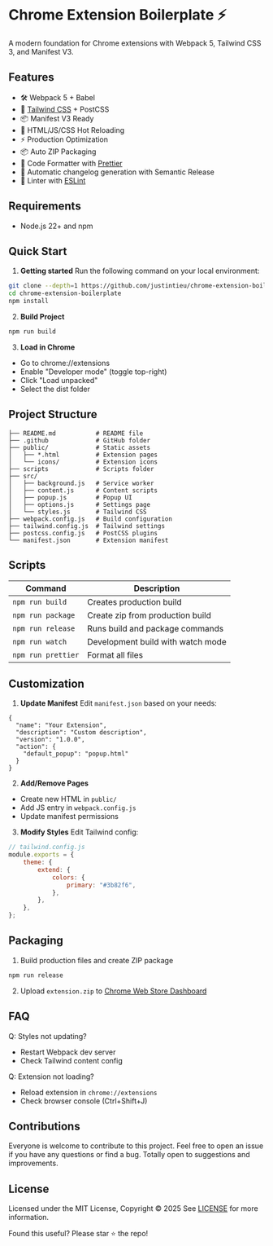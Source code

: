 # Chrome Extension Boilerplate ⚡

A modern foundation for Chrome extensions with Webpack 5, Tailwind CSS 3, and Manifest V3.

## Features

- 🛠 Webpack 5 + Babel
- 🎨 [Tailwind CSS](https://tailwindcss.com/) + PostCSS
- 📦 Manifest V3 Ready
- 📄 HTML/JS/CSS Hot Reloading
- ⚡ Production Optimization
- 📦 Auto ZIP Packaging
- 📝 Code Formatter with [Prettier](https://prettier.io/)
- 🎁 Automatic changelog generation with Semantic Release
- 📏 Linter with [ESLint](https://eslint.org/) 

## Requirements

- Node.js 22+ and npm

## Quick Start

1. **Getting started**
   Run the following command on your local environment:

```bash
git clone --depth=1 https://github.com/justintieu/chrome-extension-boilerplate.git
cd chrome-extension-boilerplate
npm install
```

2. **Build Project**

```bash
npm run build
```

3. **Load in Chrome**

- Go to chrome://extensions
- Enable "Developer mode" (toggle top-right)
- Click "Load unpacked"
- Select the dist folder

## Project Structure

```
├── README.md           # README file
├── .github             # GitHub folder
├── public/             # Static assets
│   ├── *.html          # Extension pages
│   └── icons/          # Extension icons
├── scripts             # Scripts folder
├── src/
│   ├── background.js   # Service worker
│   ├── content.js      # Content scripts
│   ├── popup.js        # Popup UI
│   ├── options.js      # Settings page
│   └── styles.js       # Tailwind CSS
├── webpack.config.js   # Build configuration
├── tailwind.config.js  # Tailwind settings
├── postcss.config.js   # PostCSS plugins
└── manifest.json       # Extension manifest
```

## Scripts

| Command            | Description                       |
| ------------------ | --------------------------------- |
| `npm run build`    | Creates production build          |
| `npm run package`  | Create zip from production build  |
| `npm run release`  | Runs build and package commands   |
| `npm run watch`    | Development build with watch mode |
| `npm run prettier` | Format all files                  |

## Customization

1. **Update Manifest**
   Edit `manifest.json` based on your needs:

```
{
  "name": "Your Extension",
  "description": "Custom description",
  "version": "1.0.0",
  "action": {
    "default_popup": "popup.html"
  }
}
```

2. **Add/Remove Pages**

- Create new HTML in `public/`
- Add JS entry in `webpack.config.js`
- Update manifest permissions

3. **Modify Styles**
   Edit Tailwind config:

```js
// tailwind.config.js
module.exports = {
    theme: {
        extend: {
            colors: {
                primary: "#3b82f6",
            },
        },
    },
};
```

## Packaging

1. Build production files and create ZIP package

```bash
npm run release
```

2. Upload `extension.zip` to [Chrome Web Store Dashboard](https://chrome.google.com/webstore/developer/dashboard)

## FAQ

Q: Styles not updating?

- Restart Webpack dev server
- Check Tailwind content config

Q: Extension not loading?

- Reload extension in `chrome://extensions`
- Check browser console (Ctrl+Shift+J)

## Contributions

Everyone is welcome to contribute to this project. Feel free to open an issue if you have any questions or find a bug. Totally open to suggestions and improvements.

## License

Licensed under the MIT License, Copyright © 2025
See [LICENSE](https://github.com/justintieu/chrome-extension-boilerplate/blob/main/LICENSE) for more information.

Found this useful? Please star ⭐ the repo!
